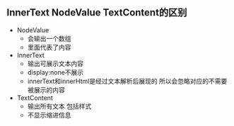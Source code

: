 ## InnerText NodeValue TextContent的区别
+ NodeValue 
  + 会输出一个数组
  + 里面代表了内容
+ InnerText
  + 输出可展示文本内容
  + display:none不展示
  + innerText和innerHtml是经过文本解析后展现的 所以会忽略对应的不需要被展示的内容
+ TextContent
  + 输出所有文本 包括样式
  + 不显示缩进信息